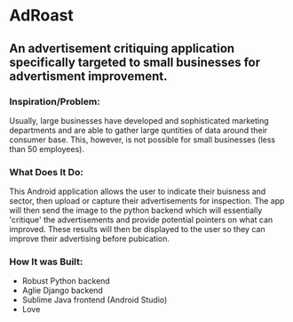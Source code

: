 # AdRoast
## An advertisement critiquing application specifically targeted to small businesses for advertisment improvement. 

### Inspiration/Problem:
Usually, large businesses have developed and sophisticated marketing departments and are able to gather large quntities of data around their consumer base. This, however, is not possible for small businesses (less than 50 employees). 

### What Does It Do:
This Android application allows the user to indicate their buisness and sector, then upload or capture their advertisements for inspection. The app will then send the image to the python backend which will essentially 'critique' the advertisements and provide potential pointers on what can improved. These results will then be displayed to the user so they can improve their advertising before pubication.

### How It was Built:
  - Robust Python backend
  - Aglie Django backend
  - Sublime Java frontend (Android Studio)
  - Love
